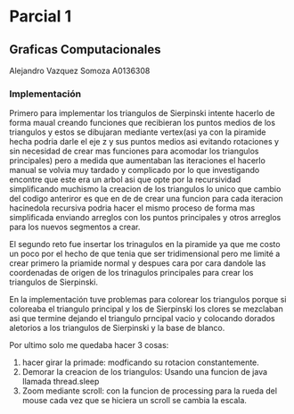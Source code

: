 # Parcial 1
## Graficas Computacionales 
Alejandro Vazquez Somoza A0136308

### Implementación 
Primero para implementar los triangulos de Sierpinski intente hacerlo de forma maual creando funciones que recibieran los puntos medios de los triangulos  y estos se dibujaran mediante vertex(asi ya con la piramide hecha podria darle el eje z y sus puntos medios asi evitando rotaciones y sin necesidad de crear mas funciones para acomodar los triangulos principales) pero a medida que aumentaban las iteraciones el hacerlo manual se volvia muy tardado y complicado por lo que investigando encontre que este era un arbol asi que opte por la recursividad simplificando muchismo la creacion de los triangulos lo unico que cambio del codigo anteriror es que en de de crear una funcion para cada iteracion hacinedola recursiva podria hacer el mismo proceso de forma mas simplificada enviando arreglos con los puntos principales y otros arreglos para los nuevos segmentos a crear.

El segundo reto fue insertar los trinagulos en la piramide ya que  me costo un poco por el hecho de que tenia que ser tridimensional pero me limité a crear primero la priamide normal y despues cara por cara dandole las coordenadas de origen de los trinagulos principales para crear los triangulos de Sierpinski.

En la implementación tuve problemas para colorear los triangulos porque si coloreaba el triangulo principal y los de Sierpinski los clores se mezclaban asi que termine dejando el triangulo prncipal vacio y colocando dorados aletorios a los triangulos de Sierpinski y la base de blanco.

Por ultimo solo me quedaba hacer 3 cosas:
1. hacer girar la primade: modficando su rotacion constantemente.
2. Demorar la creacion de los triangulos: Usando una funcion de java llamada thread.sleep
3. Zoom mediante scroll: con la funcion de processing para la rueda del mouse cada vez que se hiciera un scroll se cambia la escala.

